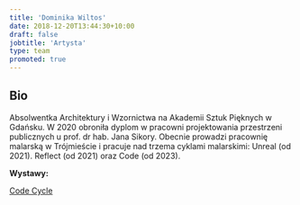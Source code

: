 ```yaml
---
title: 'Dominika Wiltos'
date: 2018-12-20T13:44:30+10:00
draft: false
jobtitle: 'Artysta'
type: team
promoted: true
---
```


## Bio

Absolwentka Architektury i Wzornictwa na Akademii Sztuk Pięknych w Gdańsku. W 2020 obroniła dyplom w pracowni projektowania przestrzeni publicznych u prof. dr hab. Jana Sikory. Obecnie prowadzi pracownię malarską w Trójmieście i pracuje nad trzema cyklami malarskimi: Unreal (od 2021). Reflect (od 2021) oraz Code (od 2023).

**Wystawy:**

[Code Cycle](/wystawy/code-cycle)
